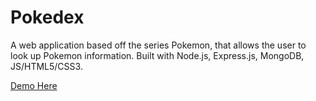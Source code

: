 # Pokedex
A web application based off the series Pokemon, that allows the user to look up Pokemon information. Built with Node.js, Express.js, MongoDB, JS/HTML5/CSS3. 

[Demo Here](https://vast-journey-53852.herokuapp.com/pokedex/home)

